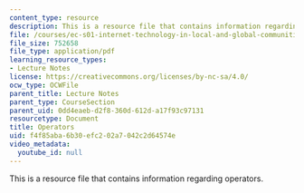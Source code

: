 ```yaml
---
content_type: resource
description: This is a resource file that contains information regarding operators.
file: /courses/ec-s01-internet-technology-in-local-and-global-communities-spring-2005-summer-2005/f4f85aba6b30efc202a7042c2d64574e_MITEC_S01S05_l03_operators.pdf
file_size: 752658
file_type: application/pdf
learning_resource_types:
- Lecture Notes
license: https://creativecommons.org/licenses/by-nc-sa/4.0/
ocw_type: OCWFile
parent_title: Lecture Notes
parent_type: CourseSection
parent_uid: 0dd4eaeb-d2f8-360d-612d-a17f93c97131
resourcetype: Document
title: Operators
uid: f4f85aba-6b30-efc2-02a7-042c2d64574e
video_metadata:
  youtube_id: null
---
```

This is a resource file that contains information regarding operators.